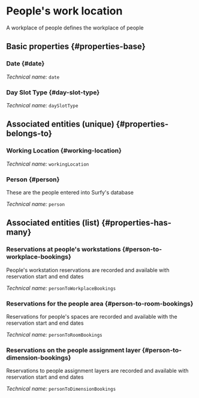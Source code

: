 # People's work location
<!--- THIS FILE IS GENERATED PLEASE DO NOT EDIT IT DIRECTLY --->

A workplace of people defines the workplace of people

<OH code="personWorkingLocation"/>


## Basic properties {#properties-base}

### Date {#date}



*Technical name:* ```date```
<PH code="personWorkingLocation:date"/>

### Day Slot Type {#day-slot-type}



*Technical name:* ```daySlotType```
<PH code="personWorkingLocation:daySlotType"/>


## Associated entities (unique) {#properties-belongs-to}

###  Working Location {#working-location}



*Technical name:* ```workingLocation```
<PH code="personWorkingLocation:workingLocation"/>

### Person {#person}

These are the people entered into Surfy's database

*Technical name:* ```person```
<PH code="personWorkingLocation:person"/>


## Associated entities (list) {#properties-has-many}

### Reservations at people's workstations {#person-to-workplace-bookings}

People's workstation reservations are recorded and available with reservation start and end dates

*Technical name:* ```personToWorkplaceBookings```
<PH code="personWorkingLocation:personToWorkplaceBookings"/>

### Reservations for the people area {#person-to-room-bookings}

Reservations for people's spaces are recorded and available with the reservation start and end dates

*Technical name:* ```personToRoomBookings```
<PH code="personWorkingLocation:personToRoomBookings"/>

### Reservations on the people assignment layer {#person-to-dimension-bookings}

Reservations to people assignment layers are recorded and available with reservation start and end dates

*Technical name:* ```personToDimensionBookings```
<PH code="personWorkingLocation:personToDimensionBookings"/>




